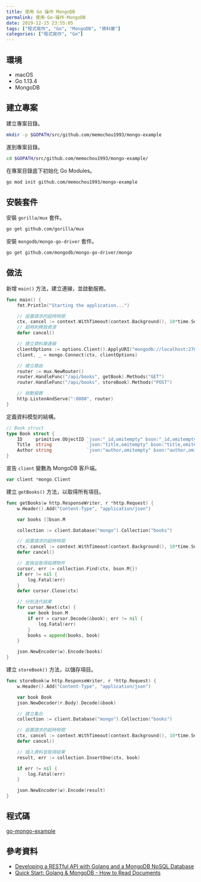 ```yaml
---
title: 使用 Go 操作 MongoDB
permalink: 使用-Go-操作-MongoDB
date: 2019-12-15 23:55:05
tags: ["程式寫作", "Go", "MongoDB", "資料庫"]
categories: ["程式寫作", "Go"]
---
```


## 環境

- macOS
- Go 1.13.4
- MongoDB

## 建立專案

建立專案目錄。

```BASH
mkdir -p $GOPATH/src/github.com/memochou1993/mongo-example
```

進到專案目錄。

```BASH
cd $GOPATH/src/github.com/memochou1993/mongo-example/
```

在專案目錄底下初始化 Go Modules。

```BASH
go mod init github.com/memochou1993/mongo-example
```

## 安裝套件

安裝 `gorilla/mux` 套件。

```BASH
go get github.com/gorilla/mux
```

安裝 `mongodb/mongo-go-driver` 套件。

```BASH
go get github.com/mongodb/mongo-go-driver/mongo
```

## 做法

新增 `main()` 方法，建立連線，並啟動服務。

```GO
func main() {
	fmt.Println("Starting the application...")

	// 設置請求的超時時間
	ctx, cancel := context.WithTimeout(context.Background(), 10*time.Second)
	// 超時則釋放資源
	defer cancel()

	// 建立資料庫連線
	clientOptions := options.Client().ApplyURI("mongodb://localhost:27017")
	client, _ = mongo.Connect(ctx, clientOptions)

	// 建立路由
	router := mux.NewRouter()
	router.HandleFunc("/api/books", getBook).Methods("GET")
	router.HandleFunc("/api/books", storeBook).Methods("POST")

	// 啟動服務
	http.ListenAndServe(":8080", router)
}
```

定義資料模型的結構。

```GO
// Book struct
type Book struct {
	ID     primitive.ObjectID `json:"_id,omitempty" bson:"_id,omitempty"`
	Title  string             `json:"title,omitempty" bson:"title,omitempty"`
	Author string             `json:"author,omitempty" bson:"author,omitempty"`
}
```

宣告 `client` 變數為 MongoDB 客戶端。

```GO
var client *mongo.Client
```

建立 `getBooks()` 方法，以取得所有項目。

```GO
func getBooks(w http.ResponseWriter, r *http.Request) {
	w.Header().Add("Content-Type", "application/json")

	var books []bson.M

	collection := client.Database("mongo").Collection("books")

	// 設置請求的超時時間
	ctx, cancel := context.WithTimeout(context.Background(), 10*time.Second)
	defer cancel()

	// 查詢並取得指標物件
	cursor, err := collection.Find(ctx, bson.M{})
	if err != nil {
		log.Fatal(err)
	}
	defer cursor.Close(ctx)

	// 分批迭代結果
	for cursor.Next(ctx) {
		var book bson.M
		if err = cursor.Decode(&book); err != nil {
			log.Fatal(err)
		}
		books = append(books, book)
	}

	json.NewEncoder(w).Encode(books)
}
```

建立 `storeBook()` 方法，以儲存項目。

```GO
func storeBook(w http.ResponseWriter, r *http.Request) {
	w.Header().Add("Content-Type", "application/json")

	var book Book
	json.NewDecoder(r.Body).Decode(&book)

	// 建立集合
	collection := client.Database("mongo").Collection("books")

	// 設置請求的超時時間
	ctx, cancel := context.WithTimeout(context.Background(), 10*time.Second)
	defer cancel()

	// 插入資料並取得結果
	result, err := collection.InsertOne(ctx, book)

	if err != nil {
		log.Fatal(err)
	}

	json.NewEncoder(w).Encode(result)
}
```

## 程式碼

[go-mongo-example](https://github.com/memochou1993/go-mongo-example)

## 參考資料

- [Developing a RESTful API with Golang and a MongoDB NoSQL Database](https://www.youtube.com/watch?v=oW7PMHEYiSk)
- [Quick Start: Golang & MongoDB - How to Read Documents](https://www.mongodb.com/blog/post/quick-start-golang--mongodb--how-to-read-documents)
